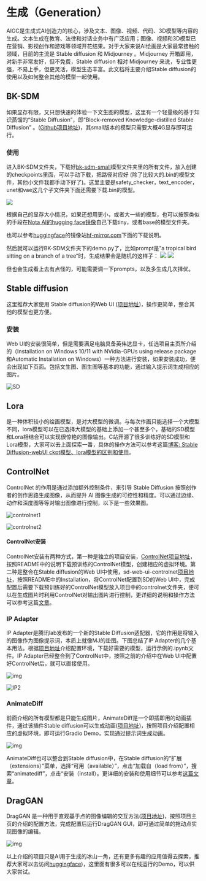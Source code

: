 # 生成（Generation）

AIGC是生成式AI创造力的核心，涉及文本、图像、视频、代码、3D模型等内容的生成。文本生成在教育、法律和对话业务中有广泛应用；图像、视频和3D模型已在营销、影视创作和游戏等领域开花结果。对于大家来说AI绘画是大家最常接触的领域，目前的主流是 Stable diffusion 和 Midjourney 。Midjourney 开箱即用，对新手非常友好，但不免费，Stable diffusion 相对 Midjourney 来说，专业性更强，不易上手，但更灵活，模型生态丰富。此文档将主要介绍Stable diffusion的使用以及如何整合其他的模型一起使用。

## BK-SDM
如果显存有限，又只想快速的体验一下文生图的模型，这里有一个轻量级的基于知识蒸馏的“Stable Diffusion”，即“Block-removed Knowledge-distilled Stable Diffusion”
。([Github项目地址](https://github.com/Nota-NetsPresso/BK-SDM))，其small版本的模型只需要大概4G显存即可运行。
### 使用
进入BK-SDM文件夹，下载好[bk-sdm-small](https://hf-mirror.com/nota-ai/bk-sdm-small/tree/main)模型文件夹里的所有文件，放入创建的checkpoints里面，可以手动下载，把路径对应好 (除了比较大的.bin的模型文件，其他小文件我都手动下好了)。这里主要是safety_checker，text_encoder，unet和vae这几个子文件夹下面还需要下载.bin的模型。

![](assets/figures/BK-SDM3.jpg) 

根据自己的显存大小情况，如果还想用更小，或者大一些的模型，也可以按照类似的手段在[Nota AI的hugging face镜像](https://hf-mirror.com/nota-ai)自己下载tiny，或者base的模型文件夹。

也可以参考[huggingface](https://huggingface.co/)的镜像站[hf-mirror.com](https://hf-mirror.com/)下面的下载说明。

然后就可以运行BK-SDM文件夹下的demo.py了，比如prompt是”a tropical bird sitting on a branch of a tree“时，生成结果会是随机的这样子：
![](assets/figures/BK-SDM1.png) 
![](assets/figures/BK-SDM2.png)

但也会生成看上去有点怪的，可能需要调一下prompts，以及多生成几次择优。

## Stable diffusion

这里推荐大家使用 Stable diffusion的Web UI ([项目地址](https://github.com/AUTOMATIC1111/stable-diffusion-webui))，操作更简单，整合其他的模型也更方便。

### 安装

Web UI的安装很简单，但是需要满足电脑具备英伟达显卡，任选项目主页所介绍的（Installation on Windows 10/11 with NVidia-GPUs using release package 和Automatic Installation on Windows）一种方法进行安装，如果安装成功，便会出现如下页面。包括文生图、图生图等基本的功能，通过输入提示词生成相应的图片。

![SD](assets/figures/SD1.png)

## Lora

是一种体积较小的绘画模型，是对大模型的微调。与每次作画只能选择一个大模型不同，lora模型可以在已选择大模型的基础上添加一个甚至多个，基础的SD模型和Lora相结合可以实现很惊艳的图像输出。C站开源了很多训练好的SD模型和Lora模型，大家可以去上面探索一番，具体的操作方法可以参考这篇[博客: Stable Diffusion-webUI ckpt模型、lora模型的区别和使用](https://blog.csdn.net/qq_43223007/article/details/130249135)。

## ControlNet

ControlNet 的作用是通过添加额外控制条件，来引导 Stable Diffusion 按照创作者的创作思路生成图像，从而提升 AI 图像生成的可控性和精度。可以通过边缘、动作和深度图等等对输出图像进行控制，以下是一些效果图。

![controlnet1](assets/figures/Controlnet1.png)

![controlnet2](assets/figures/Contrilnet2.png)

#### ControlNet安装

ControlNet安装有两种方式，第一种是独立的项目安装，[ControlNet项目地址](https://github.com/lllyasviel/ControlNet)，按照README中的说明下载预训练的ControlNet模型，创建相应的虚拟环境。第二种是整合在Stable diffusion的Web UI中使用，sd-web-ui-controlnet[项目地址](https://github.com/Mikubill/sd-webui-controlnet)，按照README中的Installation，将ControlNet配置到SD的Web UI中，完成配置后需要下载预训练好的ControlNet模型放入项目中的controlnet文件夹，便可以在生成图片时利用ControlNet对输出图片进行控制，更详细的说明和操作方法可以参考这篇[文章](https://zhuanlan.zhihu.com/p/646913973)。

### IP Adapter

IP Adapter是腾讯lab发布的一个新的Stable Diffusion适配器，它的作用是将输入的图像作为图像提示词，本质上就像MJ的垫图。下图总结了IP Adapter的几个基本用法。根据[项目地址](https://github.com/tencent-ailab/IP-Adapter)介绍配置环境，下载好需要的模型，运行示例的.ipynb文件。IP Adapter已经整合到了ControlNet中，按照之前的介绍中在Web UI中配置好ControlNet后，就可以直接使用。

![img](assets/figures/IP1.png)

![IP2](assets/figures/IP2.png)

### AnimateDiff

前面介绍的所有模型都是只能生成图片，AnimateDiff是一个即插即用的动画插件，通过该插件Stable diffusion可以生成动画([项目地址](https://github.com/guoyww/AnimateDiff))，按照项目介绍配置相应的虚拟环境，即可运行Gradio Demo，实现通过提示词生成动画。

![img](assets/figures/animatediff.jpg)

AnimateDiff也可以整合到Stable diffusion中，在Stable diffusion的“扩展（extensions）”菜单，选择“可用（available）”，点击“加载自（load from）”，搜索“animatediff”，点击“安装（install）。更详细的安装和使用细节可以参考[这篇文章](https://zhuanlan.zhihu.com/p/680566781)。

## DragGAN

DragGAN 是一种用于直观基于点的图像编辑的交互方法([项目地址](https://github.com/XingangPan/DragGAN))，按照项目主页的介绍的配置方法，完成配置后运行DragGAN GUI，即可通过简单的拖动点实现图像的编辑。

![img](assets/figures/draggan.png)

以上介绍的项目只是AI用于生成的冰山一角，还有更多有趣的应用值得去探索，推荐大家可以去访问[huggingface](https://huggingface.co/spaces))，这里面有很多可以在线运行的Demo，可以供大家尝试。
